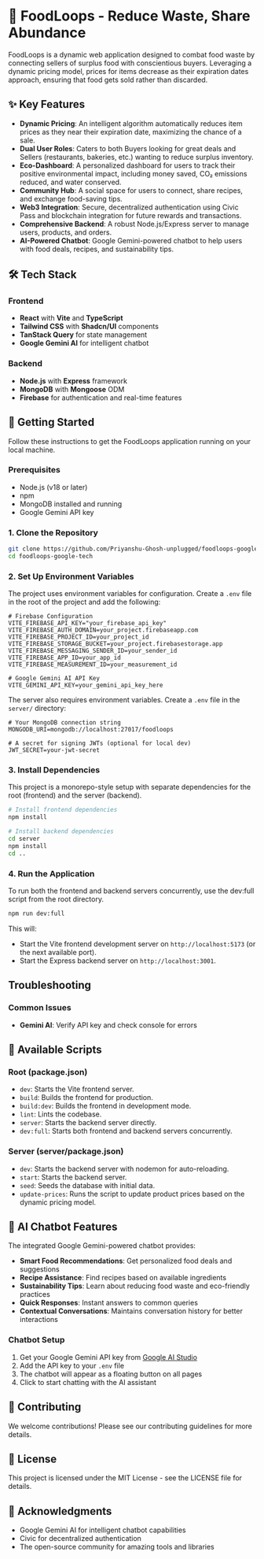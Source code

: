 # 🍔 FoodLoops - Reduce Waste, Share Abundance

FoodLoops is a dynamic web application designed to combat food waste by connecting sellers of surplus food with conscientious buyers. Leveraging a dynamic pricing model, prices for items decrease as their expiration dates approach, ensuring that food gets sold rather than discarded.

## ✨ Key Features

- **Dynamic Pricing**: An intelligent algorithm automatically reduces item prices as they near their expiration date, maximizing the chance of a sale.
- **Dual User Roles**: Caters to both Buyers looking for great deals and Sellers (restaurants, bakeries, etc.) wanting to reduce surplus inventory.
- **Eco-Dashboard**: A personalized dashboard for users to track their positive environmental impact, including money saved, CO₂ emissions reduced, and water conserved.
- **Community Hub**: A social space for users to connect, share recipes, and exchange food-saving tips.
- **Web3 Integration**: Secure, decentralized authentication using Civic Pass and blockchain integration for future rewards and transactions.
- **Comprehensive Backend**: A robust Node.js/Express server to manage users, products, and orders.
- **AI-Powered Chatbot**: Google Gemini-powered chatbot to help users with food deals, recipes, and sustainability tips.

## 🛠️ Tech Stack

### Frontend
- **React** with **Vite** and **TypeScript**
- **Tailwind CSS** with **Shadcn/UI** components
- **TanStack Query** for state management
- **Google Gemini AI** for intelligent chatbot

### Backend
- **Node.js** with **Express** framework
- **MongoDB** with **Mongoose** ODM
- **Firebase** for authentication and real-time features


## 🚀 Getting Started

Follow these instructions to get the FoodLoops application running on your local machine.

### Prerequisites

- Node.js (v18 or later)
- npm
- MongoDB installed and running
- Google Gemini API key

### 1. Clone the Repository

```bash
git clone https://github.com/Priyanshu-Ghosh-unplugged/foodloops-google-tech
cd foodloops-google-tech
```

### 2. Set Up Environment Variables

The project uses environment variables for configuration. Create a `.env` file in the root of the project and add the following:

```env
# Firebase Configuration
VITE_FIREBASE_API_KEY="your_firebase_api_key"
VITE_FIREBASE_AUTH_DOMAIN=your_project.firebaseapp.com
VITE_FIREBASE_PROJECT_ID=your_project_id
VITE_FIREBASE_STORAGE_BUCKET=your_project.firebasestorage.app
VITE_FIREBASE_MESSAGING_SENDER_ID=your_sender_id
VITE_FIREBASE_APP_ID=your_app_id
VITE_FIREBASE_MEASUREMENT_ID=your_measurement_id

# Google Gemini AI API Key
VITE_GEMINI_API_KEY=your_gemini_api_key_here

```

The server also requires environment variables. Create a `.env` file in the `server/` directory:

```env
# Your MongoDB connection string
MONGODB_URI=mongodb://localhost:27017/foodloops

# A secret for signing JWTs (optional for local dev)
JWT_SECRET=your-jwt-secret
```

### 3. Install Dependencies

This project is a monorepo-style setup with separate dependencies for the root (frontend) and the server (backend).

```bash
# Install frontend dependencies
npm install

# Install backend dependencies
cd server
npm install
cd ..
```

### 4. Run the Application

To run both the frontend and backend servers concurrently, use the dev:full script from the root directory.

```bash
npm run dev:full
```

This will:
- Start the Vite frontend development server on `http://localhost:5173` (or the next available port).
- Start the Express backend server on `http://localhost:3001`.


## Troubleshooting

### Common Issues

- **Gemini AI**: Verify API key and check console for errors


## 📜 Available Scripts

### Root (package.json)

- `dev`: Starts the Vite frontend server.
- `build`: Builds the frontend for production.
- `build:dev`: Builds the frontend in development mode.
- `lint`: Lints the codebase.
- `server`: Starts the backend server directly.
- `dev:full`: Starts both frontend and backend servers concurrently.

### Server (server/package.json)

- `dev`: Starts the backend server with nodemon for auto-reloading.
- `start`: Starts the backend server.
- `seed`: Seeds the database with initial data.
- `update-prices`: Runs the script to update product prices based on the dynamic pricing model.

## 🤖 AI Chatbot Features

The integrated Google Gemini-powered chatbot provides:

- **Smart Food Recommendations**: Get personalized food deals and suggestions
- **Recipe Assistance**: Find recipes based on available ingredients
- **Sustainability Tips**: Learn about reducing food waste and eco-friendly practices
- **Quick Responses**: Instant answers to common queries
- **Contextual Conversations**: Maintains conversation history for better interactions

### Chatbot Setup

1. Get your Google Gemini API key from [Google AI Studio](https://makersuite.google.com/app/apikey)
2. Add the API key to your `.env` file
3. The chatbot will appear as a floating button on all pages
4. Click to start chatting with the AI assistant

## 🌟 Contributing

We welcome contributions! Please see our contributing guidelines for more details.

## 📄 License

This project is licensed under the MIT License - see the LICENSE file for details.

## 🙏 Acknowledgments

- Google Gemini AI for intelligent chatbot capabilities
- Civic for decentralized authentication
- The open-source community for amazing tools and libraries
